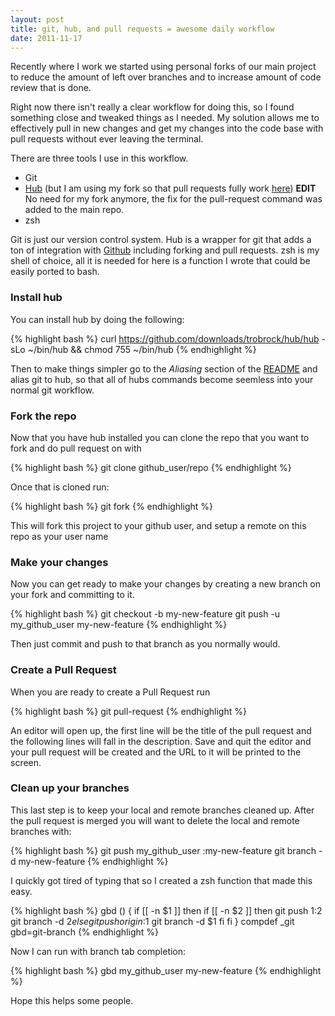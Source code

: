 ```yaml
---
layout: post
title: git, hub, and pull requests = awesome daily workflow
date: 2011-11-17
---
```


Recently where I work we started using personal forks of our main project to reduce the amount of left over branches and to increase amount of code review that is done.

Right now there isn't really a clear workflow for doing this, so I found something close and tweaked things as I needed. My solution allows me to effectively pull in new changes and get my changes into the code base with pull requests without ever leaving the terminal.

There are three tools I use in this workflow.

* Git
* [Hub](https://github.com/defunkt/hub) (but I am using my fork so that pull requests fully work [here](httsp://github.com/trobrock/hub)) **EDIT** No need for my fork anymore, the fix for the pull-request command was added to the main repo.
* zsh

Git is just our version control system. Hub is a wrapper for git that adds a ton of integration with [Github](https://github.com) including forking and pull requests. zsh is my shell of choice, all it is needed for here is a function I wrote that could be easily ported to bash.

### Install hub

You can install hub by doing the following:

{% highlight bash %}
curl https://github.com/downloads/trobrock/hub/hub -sLo ~/bin/hub &&
chmod 755 ~/bin/hub
{% endhighlight %}

Then to make things simpler go to the *Aliasing* section of the [README](https://github.com/trobrock/hub/blob/master/README.md) and alias git to hub, so that all of hubs commands become seemless into your normal git workflow.

### Fork the repo

Now that you have hub installed you can clone the repo that you want to fork and do pull request on with

{% highlight bash %}
git clone github_user/repo
{% endhighlight %}

Once that is cloned run:

{% highlight bash %}
git fork
{% endhighlight %}

This will fork this project to your github user, and setup a remote on this repo as your user name

### Make your changes

Now you can get ready to make your changes by creating a new branch on your fork and committing to it.

{% highlight bash %}
git checkout -b my-new-feature
git push -u my_github_user my-new-feature
{% endhighlight %}

Then just commit and push to that branch as you normally would.

### Create a Pull Request

When you are ready to create a Pull Request run

{% highlight bash %}
git pull-request
{% endhighlight %}

An editor will open up, the first line will be the title of the pull request and the following lines will fall in the description. Save and quit the editor and your pull request will be created and the URL to it will be printed to the screen.

### Clean up your branches

This last step is to keep your local and remote branches cleaned up. After the pull request is merged you will want to delete the local and remote branches with:

{% highlight bash %}
git push my_github_user :my-new-feature
git branch -d my-new-feature
{% endhighlight %}

I quickly got tired of typing that so I created a zsh function that made this easy.

{% highlight bash %}
gbd () {
  if [[ -n $1 ]]
  then
    if [[ -n $2 ]]
    then
      git push $1 :$2
      git branch -d $2
    else
      git push origin :$1
      git branch -d $1
    fi
  fi
}
compdef _git gbd=git-branch
{% endhighlight %}

Now I can run with branch tab completion:

{% highlight bash %}
gbd my_github_user my-new-feature
{% endhighlight %}

Hope this helps some people.
